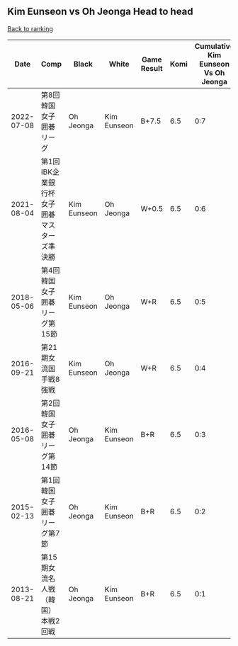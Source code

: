 ## Kim Eunseon vs Oh Jeonga Head to head

[Back to ranking](../../index.md)




| **Date** | **Comp** | **Black** | **White** | **Game Result** | **Komi** | **Cumulative Kim Eunseon Vs Oh Jeonga** | **Kim Eunseon Streak** | **Oh Jeonga Streak** | 
| --- | --- | --- | --- | --- | --- | --- | --- | --- |
| 2022-07-08 | 第8回韓国女子囲碁リーグ | Oh Jeonga | Kim Eunseon | B+7.5 | 6.5 | 0:7 | 0 | 7 | 
| 2021-08-04 | 第1回IBK企業銀行杯女子囲碁マスターズ準決勝 | Kim Eunseon | Oh Jeonga | W+0.5 | 6.5 | 0:6 | 0 | 6 | 
| 2018-05-06 | 第4回韓国女子囲碁リーグ第15節 | Kim Eunseon | Oh Jeonga | W+R | 6.5 | 0:5 | 0 | 5 | 
| 2016-09-21 | 第21期女流国手戦8強戦 | Kim Eunseon | Oh Jeonga | W+R | 6.5 | 0:4 | 0 | 4 | 
| 2016-05-08 | 第2回韓国女子囲碁リーグ第14節 | Oh Jeonga | Kim Eunseon | B+R | 6.5 | 0:3 | 0 | 3 | 
| 2015-02-13 | 第1回韓国女子囲碁リーグ第7節 | Oh Jeonga | Kim Eunseon | B+R | 6.5 | 0:2 | 0 | 2 | 
| 2013-08-21 | 第15期女流名人戦（韓国）本戦2回戦 | Oh Jeonga | Kim Eunseon | B+R | 6.5 | 0:1 | 0 | 1 |




